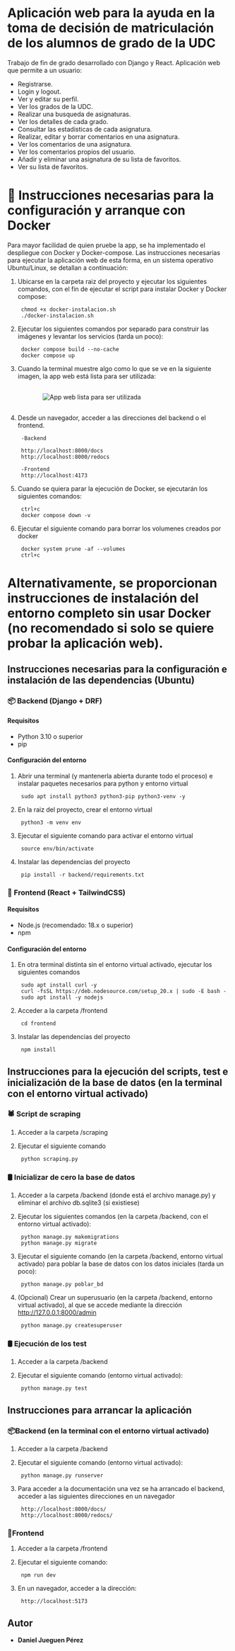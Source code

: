# Aplicación web para la ayuda en la toma de decisión de matriculación de los alumnos de grado de la UDC

Trabajo de fin de grado desarrollado con Django y React. Aplicación web que permite a un usuario:
- Registrarse. 
- Login y logout.
- Ver y editar su perfil.
- Ver los grados de la UDC.
- Realizar una busqueda de asignaturas.
- Ver los detalles de cada grado.
- Consultar las estadisticas de cada asignatura.
- Realizar, editar y borrar comentarios en una asignatura. 
- Ver los comentarios de una asignatura.
- Ver los comentarios propios del usuario.
- Añadir y eliminar una asignatura de su lista de favoritos.
- Ver su lista de favoritos.

# 🐋 Instrucciones necesarias para la configuración y arranque con Docker

Para mayor facilidad de quien pruebe la app, se ha implementado el despliegue con Docker y Docker-compose. Las instrucciones necesarias para ejecutar la aplicación web de esta forma, en un sistema operativo Ubuntu/Linux, se detallan a continuación:

1. Ubicarse en la carpeta raiz del proyecto y ejecutar los siguientes comandos, con el fin de ejecutar el script para instalar Docker y Docker compose:
        
        chmod +x docker-instalacion.sh
        ./docker-instalacion.sh

2. Ejecutar los siguientes comandos por separado para construir las imágenes y levantar los servicios (tarda un poco):

        docker compose build --no-cache
        docker compose up

3. Cuando la terminal muestre algo como lo que se ve en la siguiente imagen, la app web está lista para ser utilizada:


<div style="margin-left: 80px; margin-top: 30px; margin-bottom: 30px;">
        <img src="assets/docker-ready.png" alt="App web lista para ser utilizada" />
</div>


4. Desde un navegador, acceder a las direcciones del backend o el frontend.

        -Backend

        http://localhost:8000/docs 
        http://localhost:8000/redocs

        -Frontend
        http://localhost:4173

5. Cuando se quiera parar la ejecución de Docker, se ejecutarán los siguientes comandos:

        ctrl+c
        docker compose down -v

6. Ejecutar el siguiente comando para borrar los volumenes creados por docker

        docker system prune -af --volumes
        ctrl+c

# Alternativamente, se proporcionan instrucciones de instalación del entorno completo sin usar Docker (no recomendado si solo se quiere probar la aplicación web).

## Instrucciones necesarias para la configuración e instalación de las dependencias (Ubuntu)

### 📦 Backend (Django + DRF)

#### Requisitos
- Python 3.10 o superior
- pip

#### Configuración del entorno

1. Abrir una terminal (y mantenerla abierta durante todo el proceso) e instalar paquetes necesarios para python y entorno virtual

        sudo apt install python3 python3-pip python3-venv -y
   
2. En la raiz del proyecto, crear el entorno virtual

        python3 -m venv env

3. Ejecutar el siguiente comando para activar el entorno virtual

        source env/bin/activate

4. Instalar las dependencias del proyecto

        pip install -r backend/requirements.txt

### 🎨 Frontend (React + TailwindCSS)

#### Requisitos
- Node.js (recomendado: 18.x o superior)
- npm

#### Configuración del entorno

1. En otra terminal distinta sin el entorno virtual activado, ejecutar los siguientes comandos 

        sudo apt install curl -y
        curl -fsSL https://deb.nodesource.com/setup_20.x | sudo -E bash -
        sudo apt install -y nodejs

2. Acceder a la carpeta /frontend

        cd frontend

3. Instalar las dependencias del proyecto

        npm install

## Instrucciones para la ejecución del scripts, test e inicialización de la base de datos (en la terminal con el entorno virtual activado)

### 🕷️ Script de scraping

1. Acceder a la carpeta /scraping

2. Ejecutar el siguiente comando

        python scraping.py

### 🛢️ Inicializar de cero la base de datos

1. Acceder a la carpeta /backend (donde está el archivo manage.py) y eliminar el archivo db.sqlite3 (si existiese)

2. Ejecutar los siguientes comandos (en la carpeta /backend, con el entorno virtual activado):

        python manage.py makemigrations
        python manage.py migrate

3. Ejecutar el siguiente comando (en la carpeta /backend, entorno virtual activado) para poblar la base de datos con los datos iniciales (tarda un poco):

        python manage.py poblar_bd

4. (Opcional) Crear un superusuario (en la carpeta /backend, entorno virtual activado), al que se accede mediante la dirección http://127.0.0.1:8000/admin


        python manage.py createsuperuser

### 🛢️ Ejecución de los test

1. Acceder a la carpeta /backend

2. Ejecutar el siguiente comando (entorno virtual activado):

        python manage.py test

## Instrucciones para arrancar la aplicación

### 📦Backend (en la terminal con el entorno virtual activado)

1. Acceder a la carpeta /backend

2. Ejecutar el siguiente comando (entorno virtual activado):

        python manage.py runserver

3. Para acceder a la documentación una vez se ha arrancado el backend, acceder a las siguientes direcciones en un navegador

        http://localhost:8000/docs/
        http://localhost:8000/redocs/

### 🎨Frontend

1. Acceder a la carpeta /frontend

2. Ejecutar el siguiente comando:

        npm run dev

3. En un navegador, acceder a la dirección:
        
        http://localhost:5173


## Autor

* **Daniel Jueguen Pérez**
